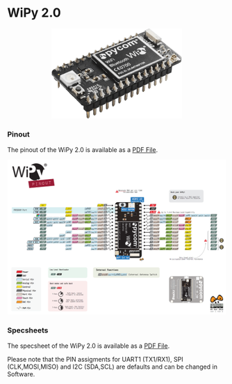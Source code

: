# WiPy 2.0

<p align="center"><img src ="../../../img/wipy2.png" width="300"></p>

### Pinout
The pinout of the WiPy 2.0 is available as a <a href="../downloads/wipy2-pinout.pdf" target="_blank">PDF File</a>.

<a href="../downloads/wipy2-pinout.pdf" target="_blank" align="center"><img src ="../../../img/wipy2-pinout.png"></a>

### Specsheets

The specsheet of the WiPy 2.0 is available as a <a href="../downloads/wipy2-specsheet.pdf" target="_blank">PDF File</a>.


Please note that the PIN assigments for UART1 (TX1/RX1), SPI (CLK,MOSI,MISO) and I2C (SDA,SCL) are defaults and can be changed in Software.